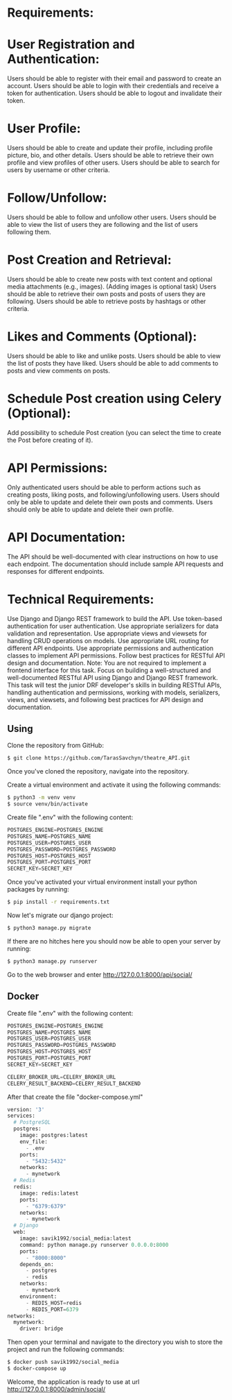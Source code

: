 # Requirements:
# User Registration and Authentication:
Users should be able to register with their email and password to create an account.
Users should be able to login with their credentials and receive a token for authentication.
Users should be able to logout and invalidate their token.
# User Profile:
Users should be able to create and update their profile, including profile picture, bio, and other details.
Users should be able to retrieve their own profile and view profiles of other users.
Users should be able to search for users by username or other criteria.
# Follow/Unfollow:
Users should be able to follow and unfollow other users.
Users should be able to view the list of users they are following and the list of users following them.
# Post Creation and Retrieval:
Users should be able to create new posts with text content and optional media attachments (e.g., images). (Adding images is optional task)
Users should be able to retrieve their own posts and posts of users they are following.
Users should be able to retrieve posts by hashtags or other criteria.
# Likes and Comments (Optional):
Users should be able to like and unlike posts. Users should be able to view the list of posts they have liked. Users should be able to add comments to posts and view comments on posts.

# Schedule Post creation using Celery (Optional):
Add possibility to schedule Post creation (you can select the time to create the Post before creating of it).
# API Permissions:
Only authenticated users should be able to perform actions such as creating posts, liking posts, and following/unfollowing users.
Users should only be able to update and delete their own posts and comments.
Users should only be able to update and delete their own profile.
# API Documentation:
The API should be well-documented with clear instructions on how to use each endpoint.
The documentation should include sample API requests and responses for different endpoints.
# Technical Requirements:
Use Django and Django REST framework to build the API.
Use token-based authentication for user authentication.
Use appropriate serializers for data validation and representation.
Use appropriate views and viewsets for handling CRUD operations on models.
Use appropriate URL routing for different API endpoints.
Use appropriate permissions and authentication classes to implement API permissions.
Follow best practices for RESTful API design and documentation.
Note: You are not required to implement a frontend interface for this task. Focus on building a 
well-structured and well-documented RESTful API using Django and Django REST framework. 
This task will test the junior DRF developer's skills in building RESTful APIs, 
handling authentication and permissions, working with models, serializers, views, 
and viewsets, and following best practices for API design and documentation.

## Using
Clone the repository from GitHub:
```sh
$ git clone https://github.com/TarasSavchyn/theatre_API.git
```
Once you've cloned the repository, navigate into the repository.

Create a virtual environment and activate it using the following commands:
```sh
$ python3 -m venv venv
$ source venv/bin/activate
```

Create file ".env" with the following content:
```python
POSTGRES_ENGINE=POSTGRES_ENGINE
POSTGRES_NAME=POSTGRES_NAME
POSTGRES_USER=POSTGRES_USER
POSTGRES_PASSWORD=POSTGRES_PASSWORD
POSTGRES_HOST=POSTGRES_HOST
POSTGRES_PORT=POSTGRES_PORT
SECRET_KEY=SECRET_KEY
```

Once you've activated your virtual environment install your python packages by running:
```sh
$ pip install -r requirements.txt
```
Now let's migrate our django project:
```sh
$ python3 manage.py migrate
```
If there are no hitches here you should now be able to open your server by running:
```sh
$ python3 manage.py runserver
```
Go to the web browser and enter http://127.0.0.1:8000/api/social/


## Docker
Create file ".env" with the following content:
```python
POSTGRES_ENGINE=POSTGRES_ENGINE
POSTGRES_NAME=POSTGRES_NAME
POSTGRES_USER=POSTGRES_USER
POSTGRES_PASSWORD=POSTGRES_PASSWORD
POSTGRES_HOST=POSTGRES_HOST
POSTGRES_PORT=POSTGRES_PORT
SECRET_KEY=SECRET_KEY

CELERY_BROKER_URL=CELERY_BROKER_URL
CELERY_RESULT_BACKEND=CELERY_RESULT_BACKEND
```
After that create the file "docker-compose.yml"
```python
version: '3'
services:
  # PostgreSQL
  postgres:
    image: postgres:latest
    env_file:
      - .env
    ports:
      - "5432:5432"
    networks:
      - mynetwork
  # Redis
  redis:
    image: redis:latest
    ports:
      - "6379:6379"
    networks:
      - mynetwork
  # Django
  web:
    image: savik1992/social_media:latest
    command: python manage.py runserver 0.0.0.0:8000
    ports:
      - "8000:8000"
    depends_on:
      - postgres
      - redis
    networks:
      - mynetwork
    environment:
      - REDIS_HOST=redis
      - REDIS_PORT=6379
networks:
  mynetwork:
    driver: bridge
```
Then open your terminal and navigate to the directory you wish to store the project and run the following commands:
```sh
$ docker push savik1992/social_media
$ docker-compose up
```
Welcome, the application is ready to use at url http://127.0.0.1:8000/admin/social/

